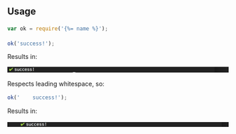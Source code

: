## Usage

```js
var ok = require('{%= name %}');

ok('success!');
```

Results in:

![log-ok example](example.png)

Respects leading whitespace, so:

```js
ok('    success!');
```

Results in:

![log-ok example whitespace](example-indented.png)
